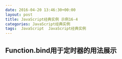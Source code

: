 ```yaml
---
date: 2016-04-20 13:46:30+00:00
layout: post
title: JavaScript经典实例 示例16-4
categories: JavaScript经典实例
tags:  JavaScript  JavaScript经典实例
---
```

Function.bind用于定时器的用法展示
----------------

<html>
    <head>
        <title>Using bind with timers</title>
        <meta http-equiv="Content-Type" content="text/html" charset="utf-8" />
        <style type="text/css">
            #item
            {
                font-size: 72px;
                margin: 70px auto;
                width: 100px;
            }
            
        </style>
        <script type="text/javascript">
            if (!Function.bind) {
                Function.prototype.bind = function(scope) {
                    var _function = this;
                    
                    return function() {
                        return _function.apply(scope, arguments);
                    }
                    
                }
                
            }
            
            window.onload = function() {
                var theCounter = new Counter('item', 10, 0);
                
                theCounter.countDown();
            }
            
            function Counter(id, start, finish) {
                this.count = this.start = start;
                this.finish = finish;
                this.id = id;
                this.countDown = function() {
                    if (this.count == this.finish) {
                        this.countDown = null;
                        return;
                    }
                    
                    document.getElementById(this.id).innerHTML = this.count--;
                    setTimeout(this.countDown.bind(this), 1000);
                }
                
            }
        </script>
    </head>
    <body>
        <div id="item">
            10
        </div>
    </body>
</html>

源码如下：

{% highlight yaml %} 
<!DOCTYPE html>
<html>
    <head>
        <title>Using bind with timers</title>
        <meta http-equiv="Content-Type" content="text/html" charset="utf-8" />
        <style type="text/css">
            #item
            {
                font-size: 72px;
                margin: 70px auto;
                width: 100px;
            }
            
        </style>
        <script type="text/javascript">
            if (!Function.bind) {
                Function.prototype.bind = function(scope) {
                    var _function = this;
                    
                    return function() {
                        return _function.apply(scope, arguments);
                    }
                    
                }
                
            }
            
            window.onload = function() {
                var theCounter = new Counter('item', 10, 0);
                
                theCounter.countDown();
            }
            
            function Counter(id, start, finish) {
                this.count = this.start = start;
                this.finish = finish;
                this.id = id;
                this.countDown = function() {
                    if (this.count == this.finish) {
                        this.countDown = null;
                        return;
                    }
                    
                    document.getElementById(this.id).innerHTML = this.count--;
                    setTimeout(this.countDown.bind(this), 1000);
                }
                
            }
        </script>
    </head>
    <body>
        <div id="item">
            10
        </div>
    </body>
</html>
{% endhighlight %}
